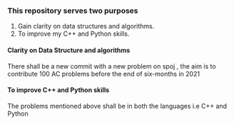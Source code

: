 ### This repository serves two purposes
1. Gain clarity on data structures and algorithms.
2. To improve my C++ and Python skills.

#### Clarity on Data Structure and algorithms
There shall be a new commit with a new problem on spoj , the aim is to contribute 100 AC problems before the end of six-months in 2021
#### To improve C++ and Python skills
The problems mentioned above shall be in both the languages i.e C++ and Python
